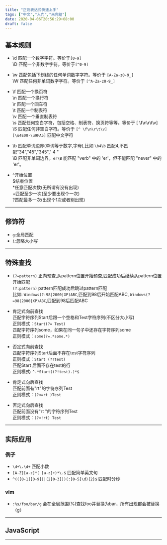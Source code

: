 ```yaml
---
title: "正则表达式快速上手"
tags: ["中文","入门","未完结"]
date: 2020-04-06T20:56:29+08:00
draft: false  
---
```


## 基本规则  

* \d	匹配一个数字字符。等价于`[0-9]`  
\D	匹配一个非数字字符。等价于`[^0-9]`  

* \w	匹配包括下划线的任何单词数字字符。等价于 `[A-Za-z0-9_]`  
\W	匹配任何非单词数字字符。等价于 `[^A-Za-z0-9_]`  

* \f	 匹配一个换页符  
\n	匹配一个换行符   
\r	   匹配一个回车符  
\t	匹配一个制表符   
\v	匹配一个垂直制表符   
\s	匹配任何空白字符，包括空格、制表符、换页符等等。等价于 [ \f\n\r\t\v]  
\S	匹配任何非空白字符。等价于 `[^ \f\n\r\t\v]`  
`[\u4E00-\u9FA5]`  匹配中文字符  

*  \b     匹配单词边界(单词等于数字,字母),比如 `\b4\b` 匹配4,不匹配"34","45","345"," 4 "  
 \B     匹配非单词边界。`er\B` 能匹配 "verb" 中的 'er'，但不能匹配 "never" 中的 'er'。

* ^开始位置  
$结束位置  
*任意匹配次数(无所谓有没有出现)  
+匹配至少一次(至少要出现个一次)  
?匹配最多一次(出现个1次或者别出现)  

---

## 修饰符  
* `g`:全局匹配  
* `i`:忽略大小写  


---

## 特殊查找  

* `(?=pattern)`  正向预查,从pattern位置开始预查,匹配成功后继续从pattern位置开始匹配  
`(?:pattern)`   pattern匹配成功后跳过pattern匹配  
      比如:  `Windows(?:98|2000|XP)ABC`,匹配到98后开始匹配ABC,   `Windows(?=98|2000|XP)ABC`,匹配到98后匹配ABC  

* 肯定式向前查找  
   匹配字符序列Start后跟一个空格和Test字符序列(不区分大小写)  
   正则模式：`Start(?= Test)`  
   匹配字符序列some，如果在同一句子中还存在字符序列some  
   正则模式：`some(?=.*some.*)`  

* 否定式向前查找  
   匹配字符序列Start后面不存在test字符序列  
   正则模式：`Start (?!test)`  
   匹配Start 后面不存在test的行  
   正则模式: `^.*Start((?!test).)*$`  

* 肯定式向后查找  
   匹配前面有"rt"的字符序列Test  
   正则模式：`(?<=rt )Test`

* 否定式向后查找  
   匹配前面没有"rt "的字符序列Test  
   正则模式：`(?<!rt) Test`  

---

## 实际应用  
### 例子  

* `\d+\.\d+` 匹配小数  
* `[A-Z][a-z]*( [a-z]+)*\.$` 匹配简单英文句  
* `^(([0-1][0-9])|(2[0-3]))(:[0-5]\d){2}$` 匹配时分秒  

### vim  
* `:%s/foo/bar/g` 会在全局范围(%)查找foo并替换为bar，所有出现都会被替换（g）  

---

## JavaScript  

---